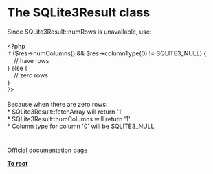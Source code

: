 # The SQLite3Result class




<div class="phpcode"><span class="html">
Since SQLite3Result::numRows is unavailable, use:
<br>
<br><span class="default">&lt;?php
<br></span><span class="keyword">if (</span><span class="default">$res</span><span class="keyword">-&gt;</span><span class="default">numColumns</span><span class="keyword">() &amp;&amp; </span><span class="default">$res</span><span class="keyword">-&gt;</span><span class="default">columnType</span><span class="keyword">(</span><span class="default">0</span><span class="keyword">) != </span><span class="default">SQLITE3_NULL</span><span class="keyword">) {
<br>&#xA0; &#xA0; </span><span class="comment">// have rows
<br></span><span class="keyword">} else {
<br>&#xA0; &#xA0; </span><span class="comment">// zero rows
<br></span><span class="keyword">}
<br></span><span class="default">?&gt;
<br></span>
<br>Because when there are zero rows:
<br>* SQLite3Result::fetchArray will return &apos;1&apos;
<br>* SQLite3Result::numColumns will return &apos;1&apos;
<br>* Column type for column &apos;0&apos; will be SQLITE3_NULL</span>
</div>
  

#

[Official documentation page](https://www.php.net/manual/en/class.sqlite3result.php)

**[To root](/README.md)**